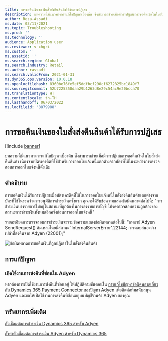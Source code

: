 ```yaml
---
title: การขอคืนเงินของใบสั่งส่งคืนสินค้าได้รับการปฏิเสธ
description: บทความนี้มีแนวทางการแก้ไขปัญหาเบื้องต้น ซึ่งสามารถช่วยเมื่อมีการปฏิเสธการขอคืนเงินในใบสั่งส่งคืนสินค้า เนื่องจากบัตรเครดิตที่ใช้สําหรับการออกใบแจ้งหนี้แตกต่างจากบัตรที่ใช้ในระหว่างการตรวจสอบการออกใบแจ้งหนี้ดั้งเดิม
author: Reza-Assadi
ms.date: 03/11/2021
ms.topic: Troubleshooting
ms.prod: ''
ms.technology: ''
audience: Application user
ms.reviewer: v-chgri
ms.custom: ''
ms.assetid: ''
ms.search.region: Global
ms.search.industry: Retail
ms.author: rassadi
ms.search.validFrom: 2021-01-31
ms.dyn365.ops.version: 10.0.18
ms.openlocfilehash: 8360be76fe5ef5ddfbcf290cf6272825bc1849f7
ms.sourcegitcommit: 52b7225350daa29b1263d8e29c54ac9e20bcca70
ms.translationtype: HT
ms.contentlocale: th-TH
ms.lasthandoff: 06/03/2022
ms.locfileid: "8879988"
---
```

# <a name="refund-on-a-return-order-is-declined"></a>การขอคืนเงินของใบสั่งส่งคืนสินค้าได้รับการปฏิเสธ

[!include [banner](../../includes/banner.md)]

บทความนี้มีแนวทางการแก้ไขปัญหาเบื้องต้น ซึ่งสามารถช่วยเมื่อมีการปฏิเสธการขอคืนเงินในใบสั่งส่งคืนสินค้า เนื่องจากบัตรเครดิตที่ใช้สําหรับการออกใบแจ้งหนี้แตกต่างจากบัตรที่ใช้ในระหว่างการตรวจสอบการออกใบแจ้งหนี้ดั้งเดิม

## <a name="description"></a>คำอธิบาย

การขอคืนเงินได้รับการปฏิเสธเมื่อบัตรเครดิตที่ใช้ในการออกใบแจ้งหนี้ใบสั่งส่งคืนสินค้าแตกต่างจากบัตรที่ใช้ในระหว่างการอนุมัติการชำระเงินครั้งแรก คุณจะได้รับข้อความแสดงข้อผิดพลาดต่อไปนี้: "การชำระเงินบางรายการไม่อยู่ในสถานะที่ถูกต้องในการลงรายการบัญชี โปรดตรวจสอบความถูกต้องของสถานะการชำระเงินทั้งหมดอีกครั้งก่อนการออกใบแจ้งหนี้"

รายละเอียดการตรวจสอบการชำระเงินจะรวมข้อความแสดงข้อผิดพลาดต่อไปนี้: "เกตเวย์ Adyen SendRequest() ล้มเหลวโดยมีสถานะ 'InternalServerError'.22144; การตอบสนองว่างเปล่าที่ส่งคืนจาก Adyen (22001);"

![ข้อผิดพลาดการขอคืนเงินที่ถูกปฏิเสธในใบสั่งส่งคืนสินค้า](media/refund-order-decline.jpg)

## <a name="resolution"></a>การแก้ปัญหา

### <a name="enable-blind-returns-in-adyen"></a>เปิดใช้งานการส่งคืนที่ซ่อนใน Adyen

หากต้องการเปิดใช้งานการส่งคืนที่ซ่อนอยู่ ให้ปฏิบัติตามขั้นตอนใน [การแก้ไขปัญหาข้อผิดพลาดเกี่ยวกับ Dynamics 365 Payment Connector ของปัญหา Adyen](adyen-support.md) เพื่อติดต่อทีมสนับสนุน Adyen และขอให้เปิดใช้งานการส่งคืนที่ซ่อนอยู่บนบัญชีร้านค้า Adyen ของคุณ

## <a name="additional-resources"></a>ทรัพยากรเพิ่มเติม

[ตัวเชื่อมต่อการชำระเงิน Dynamics 365 สำหรับ Adyen](../dev-itpro/adyen-connector.md)

[ตั้งค่าตัวเชื่อมต่อการชำระเงิน Adyen สำหรับ Dynamics 365](https://docs.adyen.com/plugins/microsoft-dynamics)
